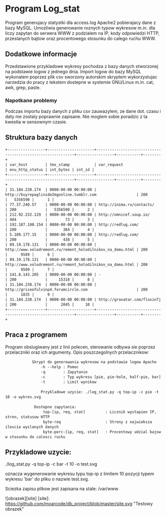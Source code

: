 # Program Log_stat 

Program generujacy statystki dla access.log Apache2 pobierajacy dane z bazy MySQL.
Umozliwia generowanie roznych typow wykresow m.in. dla liczy zapytan do serwera WWW z podzialem na IP,
kody odpowiedzi HTTP, przeslanych bajtow oraz procentowego stosunku do calego ruchu WWW.

## Dodatkowe informacje
Przedstawione przykladowe wykresy pochodza z bazy danych stworzonej na podstawie logow z jednego dnia.
Import logow do bazy MySQL wykonalem poprzez plik csv sworzony autorskim skryptem wykorzystujac narzedzia 
do pracy z tekstem dostepne w systemie GNU/Linux m.in. cat, awk, grep, paste.
### Napotkane problemy
Podczas importu bazy danych z pliku csv zauwazylem, ze dane dot. czasu i daty nie zostaly poprawnie zapisane.
Nie moglem sobie poradzic z ta kwestia w sensownym czasie.

## Struktura bazy danych
```
+-----------------+---------------------+------------------------------------------------------------+-----------------+-----------+--------+
| var_host        | tms_stamp           | var_request                                                | enu_http_status | int_bytes | int_id |
+-----------------+---------------------+------------------------------------------------------------+-----------------+-----------+--------+
| 31.184.238.174  | 0000-00-00 00:00:00 | http://buyrepaglinide2mgonline.tumblr.com                  | 200             |   5356590 |      1 |
| 77.37.240.57    | 0000-00-00 00:00:00 | http://inima.ru/contacts/                                  | 200             |   5356590 |      2 |
| 212.92.232.129  | 0000-00-00 00:00:00 | http://omnicef.soup.io/                                    | 404             |        73 |      3 |
| 192.187.100.154 | 0000-00-00 00:00:00 | http://redlug.com/                                         | 200             |       384 |      4 |
| 5.189.177.15    | 0000-00-00 00:00:00 | http://redlug.com/                                         | 200             |       438 |      5 |
| 89.19.178.131   | 0000-00-00 00:00:00 | http://www.xolodremont.ru/remont_holodilnikov_na_domu.html | 200             |      9589 |      6 |
| 89.19.178.131   | 0000-00-00 00:00:00 | http://www.xolodremont.ru/remont_holodilnikov_na_domu.html | 200             |      9589 |      7 |
| 141.8.143.205   | 0000-00-00 00:00:00 | -                                                          | 200             |     15318 |      8 |
| 31.184.238.174  | 0000-00-00 00:00:00 | http://griseofulvinp4.forumcircle.com                      | 200             |      1835 |      9 |
| 31.184.238.174  | 0000-00-00 00:00:00 | http://gravatar.com/floxin7j                               | 200             |      2045 |     10 |
+-----------------+---------------------+------------------------------------------------------------+-----------------+-----------+--------+
```

## Praca z programem
Program obslugiwany jest z linii polecen, sterowanie odbywa sie
poprzez przelaczniki oraz ich argumenty.
Opis poszczegolnych przelacznikow:
```
            Skrypt do generowania wykresow na podstawie logow Apache
                -h --help : Pomoc
                -q        : Zapytanie
                -c        : Typ wykresu [pie, pie-hole, half-pie, bar]
                -t        : Limit wynikow
                
                Przykladowe uzycie: ./log_stat.py -q top-ip -c pie -t 10 -o wykres.svg

             Dostepne zapytania:
                 top-[ip, req, stat]         : Licznik wystapien IP, stron, statusow HTTP
                 byte-req                    : Strony z najwieksza iloscia wyslanych danych
                 byte-perc-[ip, req, stat]   : Procentowy udzial bajow w stosunku do calosci ruchu
```
## Przykladowe uzycie:

./log_stat.py -q top-ip -c bar -t 10 -o test.svg

oznacza wygenerowanie wykresu typu top-ip z limitem 10 pozycji typem wykresu 'bar' do pliku o nazwie test.svg.

Sciezka zapisu plikow jest zapisana na stale: /var/www.

![obrazek][site]
[site]: https://github.com/moarcode/db_project/blob/master/site.svg "Testowy obrazek"
